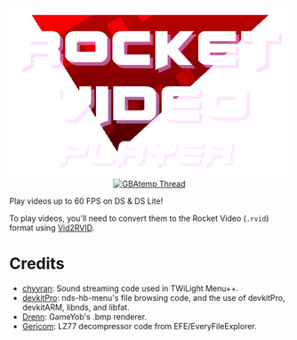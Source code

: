 <p align="center">
 <img src="https://github.com/RocketRobz/RocketVideoPlayer/blob/master/resources/logo.png"><br>
  <a href="https://gbatemp.net/threads/release-rocket-video-player-play-videos-with-the-ultimate-in-picture-quality.539163/">
   <img src="https://img.shields.io/badge/GBAtemp-Thread-blue.svg" alt="GBAtemp Thread">
  </a>
</p>

Play videos up to 60 FPS on DS & DS Lite!

To play videos, you'll need to convert them to the Rocket Video (`.rvid`) format using [Vid2RVID](https://github.com/RocketRobz/Vid2RVID/releases).

# Credits
* [chyyran](https://github.com/chyyran): Sound streaming code used in TWiLight Menu++.
* [devkitPro](https://github.com/devkitPro): nds-hb-menu's file browsing code, and the use of devkitPro, devkitARM, libnds, and libfat.
* [Drenn](https://github.com/Drenn1): GameYob's .bmp renderer.
* [Gericom](https://github.com/Gericom): LZ77 decompressor code from EFE/EveryFileExplorer.
